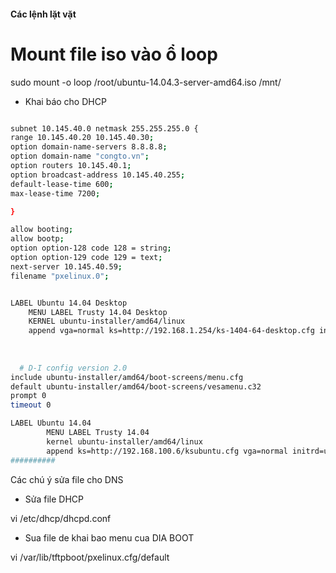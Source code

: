 
#### Các lệnh lặt vặt

# Mount file iso vào ổ loop
sudo mount -o loop /root/ubuntu-14.04.3-server-amd64.iso /mnt/




- Khai báo cho DHCP
```sh

subnet 10.145.40.0 netmask 255.255.255.0 {
range 10.145.40.20 10.145.40.30;
option domain-name-servers 8.8.8.8;
option domain-name "congto.vn";
option routers 10.145.40.1;
option broadcast-address 10.145.40.255;
default-lease-time 600;
max-lease-time 7200;

}

allow booting;
allow bootp;
option option-128 code 128 = string;
option option-129 code 129 = text;
next-server 10.145.40.59;
filename "pxelinux.0";

```

```sh

LABEL Ubuntu 14.04 Desktop
	MENU LABEL Trusty 14.04 Desktop
	KERNEL ubuntu-installer/amd64/linux
	append vga=normal ks=http://192.168.1.254/ks-1404-64-desktop.cfg initrd=ubuntu-installer/amd64/initrd.gz  hostname=desktop --
  
  
  
  # D-I config version 2.0
include ubuntu-installer/amd64/boot-screens/menu.cfg
default ubuntu-installer/amd64/boot-screens/vesamenu.c32
prompt 0
timeout 0

LABEL Ubuntu 14.04 
        MENU LABEL Trusty 14.04
        kernel ubuntu-installer/amd64/linux
        append ks=http://192.168.100.6/ksubuntu.cfg vga=normal initrd=ubuntu-installer/amd64/initrd.gz --
##########

```
Các chú ý sửa file cho DNS
- Sửa file DHCP

vi /etc/dhcp/dhcpd.conf

- Sua file de khai bao menu cua DIA BOOT

vi /var/lib/tftpboot/pxelinux.cfg/default


